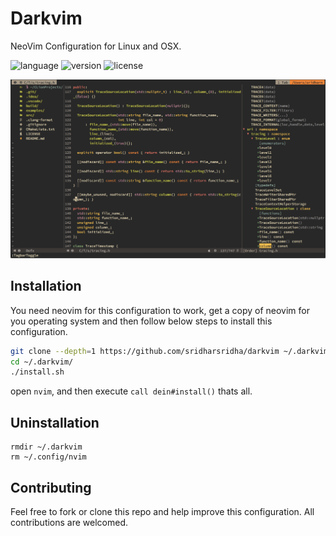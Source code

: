 # Darkvim

NeoVim Configuration for Linux and OSX.

![language](https://img.shields.io/github/languages/top/sridharsridha/darkvim)
![version](https://img.shields.io/github/v/tag/sridharsridha/darkvim?label=version&sort=semver)
![license](https://img.shields.io/github/license/sridharsridha/darkvim)

![darkvim](https://github.com/sridharsridha/darkvim/blob/master/res/darkvim.png)

## Installation

You need neovim for this configuration to work, get a copy of neovim for you
operating system and then follow below steps to install this configuration.
```sh
git clone --depth=1 https://github.com/sridharsridha/darkvim ~/.darkvim
cd ~/.darkvim/
./install.sh
```
open `nvim`, and then execute `call dein#install()` thats all.

## Uninstallation
```
rmdir ~/.darkvim
rm ~/.config/nvim
```
## Contributing

Feel free to fork or clone this repo and help improve this configuration.
All contributions are welcomed.
